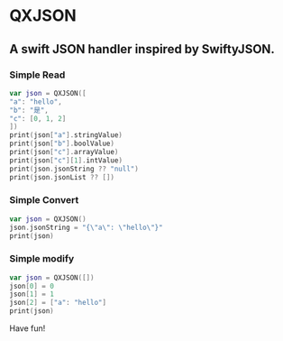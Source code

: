 # QXJSON
## A swift JSON handler inspired by SwiftyJSON.

### Simple Read
```swift
var json = QXJSON([
"a": "hello",
"b": "是",
"c": [0, 1, 2]
])
print(json["a"].stringValue)
print(json["b"].boolValue)
print(json["c"].arrayValue)
print(json["c"][1].intValue)
print(json.jsonString ?? "null")
print(json.jsonList ?? [])
```


### Simple Convert 
```swift
var json = QXJSON()
json.jsonString = "{\"a\": \"hello\"}"
print(json)
```


### Simple modify
```swift
var json = QXJSON([])
json[0] = 0
json[1] = 1
json[2] = ["a": "hello"]
print(json)
```

Have fun!
